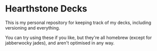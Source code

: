 Hearthstone Decks
=================

This is my personal repository for keeping track of my decks, including versioning and everything.

You can try using these if you like, but they're all homebrew (except for jabberwocky jades), and aren't optimised
in any way.
